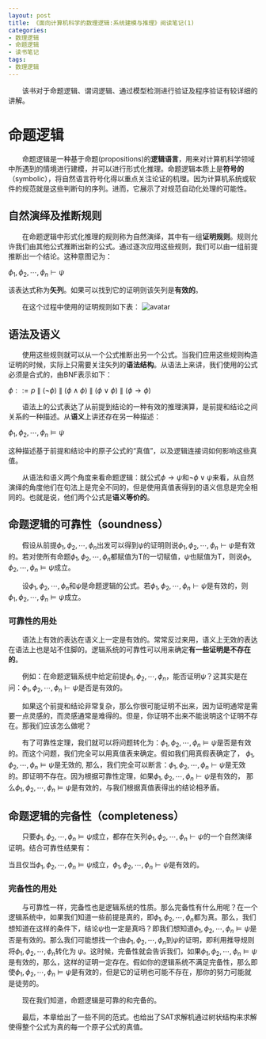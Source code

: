 ```yaml
---
layout: post
title: 《面向计算机科学的数理逻辑:系统建模与推理》阅读笔记(1)
categories:
- 数理逻辑
- 命题逻辑
- 读书笔记
tags:
- 数理逻辑
---
```


&emsp;&emsp;该书对于命题逻辑、谓词逻辑、通过模型检测进行验证及程序验证有较详细的讲解。

# 命题逻辑
&emsp;&emsp;命题逻辑是一种基于命题(propositions)的**逻辑语言**，用来对计算机科学领域中所遇到的情境进行建模，并可以进行形式化推理。命题逻辑本质上是**符号的**（symbolic），将自然语言符号化得以重点关注论证的机理。因为计算机系统或软件的规范就是这些判断句的序列。进而，它展示了对规范自动化处理的可能性。

## 自然演绎及推断规则
&emsp;&emsp;在命题逻辑中形式化推理的规则称为自然演绎，其中有一组**证明规则**。规则允许我们由其他公式推断出新的公式。通过逐次应用这些规则，我们可以由一组前提推断出一个结论。这种意图记为：

$\phi_1, \phi_2, \cdots, \phi_n \vdash \psi$

该表达式称为**矢列**。如果可以找到它的证明则该矢列是**有效的**。

&emsp;&emsp;在这个过程中使用的证明规则如下表：
![avatar](/public/image/自然演绎规则.png)

## 语法及语义
&emsp;&emsp;使用这些规则就可以从一个公式推断出另一个公式。当我们应用这些规则构造证明的时候，实际上只需要关注矢列的**语法结构**。从语法上来讲，我们使用的公式必须是合式的，由BNF表示如下：

$\phi ::= p ~\|~ (\neg \phi)~\|~ (\phi \wedge \phi) ~\|~(\phi \vee \phi) ~\|~(\phi \rightarrow \phi)$

&emsp;&emsp;语法上的公式表达了从前提到结论的一种有效的推理演算，是前提和结论之间关系的一种描述。从**语义**上讲还存在另一种描述：

$\phi_1, \phi_2, \cdots, \phi_n \models \psi$

这种描述基于前提和结论中的原子公式的“真值”，以及逻辑连接词如何影响这些真值。

&emsp;&emsp;从语法和语义两个角度来看命题逻辑：就公式$\phi\rightarrow\psi$和$\neg\phi\vee\psi$来看，从自然演绎的角度他们在句法上是完全不同的，但是使用真值表得到的语义信息是完全相同的。也就是说，他们两个公式是**语义等价的**。

## 命题逻辑的可靠性（soundness）

&emsp;&emsp;假设从前提$\phi_1, \phi_2, \cdots, \phi_n$出发可以得到$\psi$的证明则说$\phi_1, \phi_2, \cdots, \phi_n \vdash \psi$是有效的。若对使所有命题$\phi_1, \phi_2, \cdots, \phi_n$都赋值为T的一切赋值，$\psi$也赋值为T，则说$\phi_1, \phi_2, \cdots, \phi_n \models \psi$成立。

&emsp;&emsp;设$\phi_1, \phi_2, \cdots, \phi_n$和$\psi$是命题逻辑的公式。若$\phi_1, \phi_2, \cdots, \phi_n \vdash \psi$是有效的，则$\phi_1, \phi_2, \cdots, \phi_n \models \psi$成立。

### 可靠性的用处
&emsp;&emsp;语法上有效的表达在语义上一定是有效的。常常反过来用，语义上无效的表达在语法上也是站不住脚的。逻辑系统的可靠性可以用来确定**有一些证明是不存在的**。

&emsp;&emsp;例如：在命题逻辑系统中给定前提$\phi_1, \phi_2, \cdots, \phi_n$，能否证明$\psi$？这其实是在问：$\phi_1, \phi_2, \cdots, \phi_n \vdash \psi$是否是有效的。

&emsp;&emsp;如果这个前提和结论非常复杂，那么你很可能证明不出来，因为证明通常是需要一点灵感的，而灵感通常是难得的。但是，你证明不出来不能说明这个证明不存在。那我们应该怎么做呢？

&emsp;&emsp;有了可靠性定理，我们就可以将问题转化为：$\phi_1, \phi_2, \cdots, \phi_n \models \psi$是否是有效的。而这个问题，我们完全可以用真值表来确定。假如我们用真假表确定了， $\phi_1, \phi_2, \cdots, \phi_n \models \psi$是无效的, 那么，我们完全可以断言：$\phi_1, \phi_2, \cdots, \phi_n \vdash \psi$是无效的。即证明不存在。因为根据可靠性定理，如果$\phi_1, \phi_2, \cdots, \phi_n \vdash \psi$是有效的， 那么$\phi_1, \phi_2, \cdots, \phi_n \models \psi$是有效的，与我们根据真值表得出的结论相矛盾。

## 命题逻辑的完备性（completeness）
&emsp;&emsp;只要$\phi_1, \phi_2, \cdots, \phi_n \models \psi$成立，都存在矢列$\phi_1, \phi_2, \cdots, \phi_n \vdash \psi$的一个自然演绎证明。结合可靠性结果有：

当且仅当$\phi_1, \phi_2, \cdots, \phi_n \models \psi$成立，$\phi_1, \phi_2, \cdots, \phi_n \vdash \psi$是有效的。

### 完备性的用处
&emsp;&emsp;与可靠性一样，完备性也是逻辑系统的性质。那么完备性有什么用呢？在一个逻辑系统中，如果我们知道一些前提是真的，即$\phi_1, \phi_2, \cdots, \phi_n$都为真。那么，我们想知道在这样的条件下，结论$\psi$也一定是真吗？即我们想知道$\phi_1, \phi_2, \cdots, \phi_n \models \psi$是否是有效的。那么我们可能想找一个由$\phi_1, \phi_2, \cdots, \phi_n$到$\psi$的证明，即利用推导规则将$\phi_1, \phi_2, \cdots, \phi_n$转化为 $\psi$。这时候，完备性就会告诉我们，如果$\phi_1, \phi_2, \cdots, \phi_n \models \psi$是有效的，那么，这样的证明一定存在。假如你的逻辑系统不满足完备性，那么即使$\phi_1, \phi_2, \cdots, \phi_n \models \psi$是有效的，但是它的证明也可能不存在，那你的努力可能就是徒劳的。

&emsp;&emsp;现在我们知道，命题逻辑是可靠的和完备的。

&emsp;&emsp;最后，本章给出了一些不同的范式。也给出了SAT求解机通过树状结构来求解使得整个公式为真的每一个原子公式的真值。
